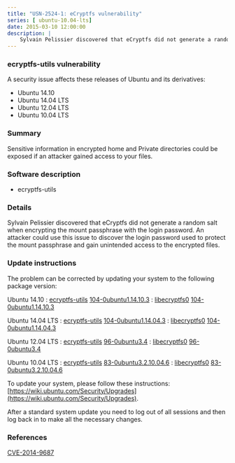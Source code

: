 ```yaml
---
title: "USN-2524-1: eCryptfs vulnerability"
series: [ ubuntu-10.04-lts]
date: 2015-03-10 12:00:00
description: |
    Sylvain Pelissier discovered that eCryptfs did not generate a random salt when encrypting the mount passphrase with the login password. An attacker could use this issue to discover the login password used to protect the mount passphrase and gain unintended access to the encrypted files. 
--- 
```

 
### ecryptfs-utils vulnerability

A security issue affects these releases of Ubuntu and its derivatives:

* Ubuntu 14.10
* Ubuntu 14.04 LTS
* Ubuntu 12.04 LTS
* Ubuntu 10.04 LTS

### Summary

Sensitive information in encrypted home and Private directories could be exposed if an attacker gained access to your files.

### Software description

* ecryptfs-utils 

### Details

Sylvain Pelissier discovered that eCryptfs did not generate a random salt when encrypting the mount passphrase with the login password. An attacker could use this issue to discover the login password used to protect the mount passphrase and gain unintended access to the encrypted files. 

### Update instructions

The problem can be corrected by updating your system to the following package version:

Ubuntu 14.10
 : [ecryptfs-utils](https://launchpad.net/ubuntu/+source/ecryptfs-utils) <span> [104-0ubuntu1.14.10.3](https://launchpad.net/ubuntu/+source/ecryptfs-utils/104-0ubuntu1.14.10.3) </span> 
 : [libecryptfs0](https://launchpad.net/ubuntu/+source/ecryptfs-utils) <span> [104-0ubuntu1.14.10.3](https://launchpad.net/ubuntu/+source/ecryptfs-utils/104-0ubuntu1.14.10.3) </span> 

Ubuntu 14.04 LTS
 : [ecryptfs-utils](https://launchpad.net/ubuntu/+source/ecryptfs-utils) <span> [104-0ubuntu1.14.04.3](https://launchpad.net/ubuntu/+source/ecryptfs-utils/104-0ubuntu1.14.04.3) </span> 
 : [libecryptfs0](https://launchpad.net/ubuntu/+source/ecryptfs-utils) <span> [104-0ubuntu1.14.04.3](https://launchpad.net/ubuntu/+source/ecryptfs-utils/104-0ubuntu1.14.04.3) </span> 

Ubuntu 12.04 LTS
 : [ecryptfs-utils](https://launchpad.net/ubuntu/+source/ecryptfs-utils) <span> [96-0ubuntu3.4](https://launchpad.net/ubuntu/+source/ecryptfs-utils/96-0ubuntu3.4) </span> 
 : [libecryptfs0](https://launchpad.net/ubuntu/+source/ecryptfs-utils) <span> [96-0ubuntu3.4](https://launchpad.net/ubuntu/+source/ecryptfs-utils/96-0ubuntu3.4) </span> 

Ubuntu 10.04 LTS
 : [ecryptfs-utils](https://launchpad.net/ubuntu/+source/ecryptfs-utils) <span> [83-0ubuntu3.2.10.04.6](https://launchpad.net/ubuntu/+source/ecryptfs-utils/83-0ubuntu3.2.10.04.6) </span> 
 : [libecryptfs0](https://launchpad.net/ubuntu/+source/ecryptfs-utils) <span> [83-0ubuntu3.2.10.04.6](https://launchpad.net/ubuntu/+source/ecryptfs-utils/83-0ubuntu3.2.10.04.6) </span> 

To update your system, please follow these instructions: [https://wiki.ubuntu.com/Security/Upgrades](https://wiki.ubuntu.com/Security/Upgrades).

After a standard system update you need to log out of all sessions and then log back in to make all the necessary changes. 

### References

 [CVE-2014-9687](http://people.ubuntu.com/~ubuntu-security/cve/CVE-2014-9687)
 
